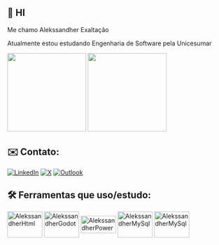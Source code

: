 ## 🙋 HI

Me chamo Alekssandher Exaltação

Atualmente estou estudando Engenharia de Software pela Unicesumar
<div>
 <img height="180em" src="https://github-readme-stats.vercel.app/api?username=alekssandher&show_icons=true&theme=tokyonight"/>
 <img height="180em" src="https://github-readme-stats.vercel.app/api/top-langs/?username=alekssandher&layout=compact&theme=tokyonight"/>
</div>

## ✉️ Contato:

[![LinkedIn](https://img.shields.io/badge/linkedin-%230077B5.svg?style=for-the-badge&logo=linkedin&logoColor=white)](https://www.linkedin.com/in/alekssandher/)
[![X](https://img.shields.io/badge/X-%23000000.svg?style=for-the-badge&logo=X&logoColor=white)](https://x.com/AlekssandherMax)
[![Outlook](https://img.shields.io/badge/Microsoft_Outlook-0078D4?style=for-the-badge&logo=microsoft-outlook&logoColor=white)](mailto:alekssandher1@hotmail.com)

## 🛠️ Ferramentas que uso/estudo:

<div>
<img align="center" alt="AlekssandherHtml" height="60" width="80" src="https://cdn.jsdelivr.net/gh/devicons/devicon/icons/html5/html5-original.svg"/>
<img align="center" alt="AlekssandherGodot" height="60" width="80" src="https://cdn.jsdelivr.net/gh/devicons/devicon@latest/icons/godot/godot-original.svg" />
<img align="center" alt="AlekssandherPowerBi" height="40" width="80" src="https://img.shields.io/badge/power_bi-F2C811?style=for-the-badge&logo=powerbi&logoColor=black" />
<img align="center" alt="AlekssandherMySql" height="60" width="80" src="https://cdn.jsdelivr.net/gh/devicons/devicon@latest/icons/mysql/mysql-original-wordmark.svg" />
<img align="center" alt="AlekssandherMySql" height="60" width="80" src="https://cdn.jsdelivr.net/gh/devicons/devicon@latest/icons/debian/debian-plain-wordmark.svg" />


</div>
